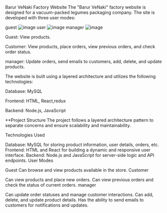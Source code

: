 Barur VeNaki Factory Website
The "Barur VeNaki" factory website is designed for a vacuum-packed legumes packaging company. The site is developed with three user modes:

guest
![image](https://github.com/tzivi21/BarurVenakiFactory/assets/148487391/6fc522a9-3343-4f8e-b163-04abe4c84970)
user
![image](https://github.com/tzivi21/BarurVenakiFactory/assets/148487391/4a776ff0-6db9-4306-81c5-18683997e6d0)
manager
![image](https://github.com/tzivi21/BarurVenakiFactory/assets/148487391/2dcf0b62-6ae0-4f1d-aa28-da136cabe03e)



Guest: View products.

Customer: View products, place orders, view previous orders, and check order status.

manager: Update orders, send emails to customers, add, delete, and update products.

The website is built using a layered architecture and utilizes the following technologies:


Database: MySQL

Frontend: HTML, React,redux

Backend: Node.js, JavaScript

**Project Structure
The project follows a layered architecture pattern to separate concerns and ensure scalability and maintainability.

Technologies Used

Database: MySQL for storing product information, user details, orders, etc.
Frontend: HTML and React for building a dynamic and responsive user interface.
Backend: Node.js and JavaScript for server-side logic and API endpoints.
User Modes

Guest
Can browse and view products available in the store.
Customer

Can view products and place new orders.
Can view previous orders and check the status of current orders.
manager

Can update order statuses and manage customer interactions.
Can add, delete, and update product details.
Has the ability to send emails to customers for notifications and updates.
